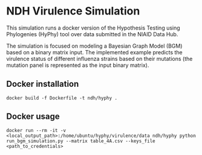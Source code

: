 # NDH Virulence Simulation

This simulation runs a docker version of the Hypothesis Testing using Phylogenies (HyPhy) tool over data submitted in the NIAID Data Hub.

The simulation is focused on modeling a Bayesian Graph Model (BGM) based on a binary matrix input. The implemented example predicts the virulence status of different influenza strains based on their mutations (the mutation panel is represented as the input binary matrix).

## Docker installation
```
docker build -f Dockerfile -t ndh/hyphy .
```

## Docker usage
```
docker run --rm -it -v <local_output_path>:/home/ubuntu/hyphy/virulence/data ndh/hyphy python run_bgm_simulation.py --matrix table_4A.csv --keys_file <path_to_credentials>
```

